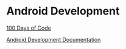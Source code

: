 # Android Development

[100 Days of Code](https://www.geeksforgeeks.org/100-days-of-android-development/)

[Android Development Documentation](https://developer.android.com/develop)